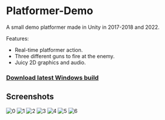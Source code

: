 # Platformer-Demo
 
A small demo platformer made in Unity in 2017-2018 and 2022.

Features:
- Real-time platformer action.
- Three different guns to fire at the enemy.
- Juicy 2D graphics and audio.

### [Download latest Windows build](https://github.com/andreaswitzen/Platformer-Demo/releases/download/v1.0.0/Platformer-Demo-Build.v1.0.0.zip)

## Screenshots

![0](https://user-images.githubusercontent.com/6855253/193433083-cec56e6d-1e5b-4a3e-8fdf-352745941671.png)
![1](https://user-images.githubusercontent.com/6855253/193433084-e82ee961-7f74-48e2-b2b3-88e0a80a0b23.png)
![2](https://user-images.githubusercontent.com/6855253/193433086-cfdecbc6-583a-4fe1-b85e-00effde9fd02.png)
![3](https://user-images.githubusercontent.com/6855253/193433091-771ab96c-1bea-40f2-9794-fa9b162d5cd5.png)
![4](https://user-images.githubusercontent.com/6855253/193433092-ba08c19d-e114-4d51-8381-6bbb625e6dae.png)
![5](https://user-images.githubusercontent.com/6855253/193433093-87563e09-46b5-4729-a355-b68d323bb21e.png)
![6](https://user-images.githubusercontent.com/6855253/193433094-8a7acb46-39e5-483d-bdc2-c8c970ff744b.png)
